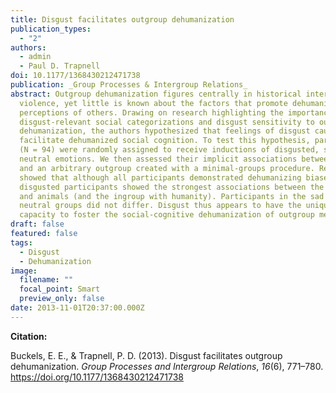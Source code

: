 ```yaml
---
title: Disgust facilitates outgroup dehumanization
publication_types:
  - "2"
authors:
  - admin
  - Paul D. Trapnell
doi: 10.1177/1368430212471738
publication: _Group Processes & Intergroup Relations_
abstract: Outgroup dehumanization figures centrally in historical intergroup
  violence, yet little is known about the factors that promote dehumanized
  perceptions of others. Drawing on research highlighting the importance of
  disgust-relevant social categorizations and disgust sensitivity to outgroup
  dehumanization, the authors hypothesized that feelings of disgust causally
  facilitate dehumanized social cognition. To test this hypothesis, participants
  (N = 94) were randomly assigned to receive inductions of disgusted, sad, or
  neutral emotions. We then assessed their implicit associations between animals
  and an arbitrary outgroup created with a minimal-groups procedure. Results
  showed that although all participants demonstrated dehumanizing biases,
  disgusted participants showed the strongest associations between the outgroup
  and animals (and the ingroup with humanity). Participants in the sad and
  neutral groups did not differ. Disgust thus appears to have the unique
  capacity to foster the social-cognitive dehumanization of outgroup members.
draft: false
featured: false
tags:
  - Disgust
  - Dehumanization
image:
  filename: ""
  focal_point: Smart
  preview_only: false
date: 2013-11-01T20:37:00.000Z
---
```

**Citation:**

Buckels, E. E., & Trapnell, P. D. (2013). Disgust facilitates outgroup dehumanization. *Group Processes and Intergroup Relations*, *16*(6), 771–780. https://doi.org/10.1177/1368430212471738
